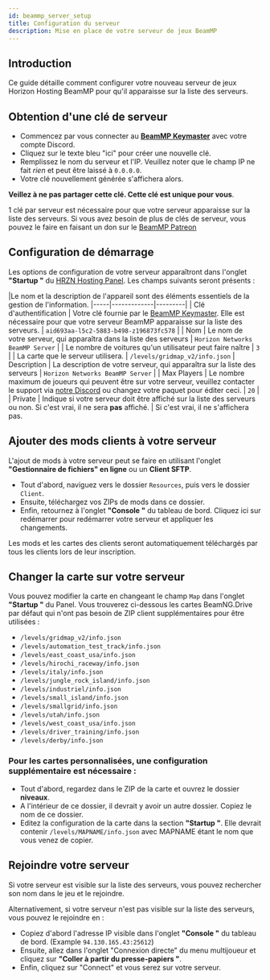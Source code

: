 ```yaml
---
id: beammp_server_setup
title: Configuration du serveur
description: Mise en place de votre serveur de jeux BeamMP
---
```


## Introduction
Ce guide détaille comment configurer votre nouveau serveur de jeux Horizon Hosting BeamMP pour qu'il apparaisse sur la liste des serveurs.

## Obtention d'une clé de serveur
* Commencez par vous connecter au **[BeamMP Keymaster](https://beammp.com/k/keys)** avec votre compte Discord.
* Cliquez sur le texte bleu "ici" pour créer une nouvelle clé.
* Remplissez le nom du serveur et l'IP. Veuillez noter que le champ IP ne fait *rien* et peut être laissé à `0.0.0.0`.
* Votre clé nouvellement générée s'affichera alors.

**Veillez à ne pas partager cette clé. Cette clé est unique pour vous**.

1 clé par serveur est nécessaire pour que votre serveur apparaisse sur la liste des serveurs. Si vous avez besoin de plus de clés de serveur, vous pouvez le faire en faisant un don sur le [BeamMP Patreon](https://patreon.com/BeamMP)

## Configuration de démarrage
Les options de configuration de votre serveur apparaîtront dans l'onglet **"Startup "** du [HRZN Hosting Panel](https://hrzn.link/panel). Les champs suivants seront présents :

|Le nom et la description de l'appareil sont des éléments essentiels de la gestion de l'information.
|-----|-------------|---------|
| Clé d'authentification | Votre clé fournie par le [BeamMP Keymaster](https://beammp.com/k/keys). Elle est nécessaire pour que votre serveur BeamMP apparaisse sur la liste des serveurs. | `aid693aa-l5c2-5883-b498-z196873fc578` |
| Nom | Le nom de votre serveur, qui apparaîtra dans la liste des serveurs | `Horizon Networks BeamMP Server` |
| Le nombre de voitures qu'un utilisateur peut faire naître | `3` |
| La carte que le serveur utilisera. | `/levels/gridmap_v2/info.json`
| Description | La description de votre serveur, qui apparaîtra sur la liste des serveurs | `Horizon Networks BeamMP Server` |
| Max Players | Le nombre maximum de joueurs qui peuvent être sur votre serveur, veuillez contacter le support via [notre Discord](https://hrzn.link/discord) ou changez votre paquet pour éditer ceci. | `20` |
| Private | Indique si votre serveur doit être affiché sur la liste des serveurs ou non. Si c'est vrai, il ne sera **pas** affiché. | Si c'est vrai, il ne s'affichera pas.

## Ajouter des mods clients à votre serveur
L'ajout de mods à votre serveur peut se faire en utilisant l'onglet **"Gestionnaire de fichiers" en ligne** ou un **Client SFTP**.  
* Tout d'abord, naviguez vers le dossier `Resources`, puis vers le dossier `Client`.
* Ensuite, téléchargez vos ZIPs de mods dans ce dossier.
* Enfin, retournez à l'onglet **"Console "** du tableau de bord. Cliquez ici sur redémarrer pour redémarrer votre serveur et appliquer les changements.

Les mods et les cartes des clients seront automatiquement téléchargés par tous les clients lors de leur inscription.

## Changer la carte sur votre serveur
Vous pouvez modifier la carte en changeant le champ `Map` dans l'onglet **"Startup "** du Panel. Vous trouverez ci-dessous les cartes BeamNG.Drive par défaut qui n'ont pas besoin de ZIP client supplémentaires pour être utilisées :
* `/levels/gridmap_v2/info.json`
* `/levels/automation_test_track/info.json`
* `/levels/east_coast_usa/info.json`
* `/levels/hirochi_raceway/info.json`
* `/levels/italy/info.json`
* `/levels/jungle_rock_island/info.json`
* `/levels/industriel/info.json`
* `/levels/small_island/info.json`
* `/levels/smallgrid/info.json`
* `/levels/utah/info.json`
* `/levels/west_coast_usa/info.json`
* `/levels/driver_training/info.json`
* `/levels/derby/info.json`

### Pour les cartes personnalisées, une configuration supplémentaire est nécessaire :
* Tout d'abord, regardez dans le ZIP de la carte et ouvrez le dossier **niveaux**.
* A l'intérieur de ce dossier, il devrait y avoir un autre dossier. Copiez le nom de ce dossier.
* Editez la configuration de la carte dans la section **"Startup "**. Elle devrait contenir `/levels/MAPNAME/info.json` avec MAPNAME étant le nom que vous venez de copier.

## Rejoindre votre serveur

Si votre serveur est visible sur la liste des serveurs, vous pouvez rechercher son nom dans le jeu et le rejoindre.

Alternativement, si votre serveur n'est pas visible sur la liste des serveurs, vous pouvez le rejoindre en :
* Copiez d'abord l'adresse IP visible dans l'onglet **"Console "** du tableau de bord. (Example `94.130.165.43:25612`)
* Ensuite, allez dans l'onglet "Connexion directe" du menu multijoueur et cliquez sur **"Coller à partir du presse-papiers "**.
* Enfin, cliquez sur "Connect" et vous serez sur votre serveur.